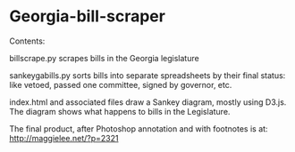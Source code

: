 # Georgia-bill-scraper

Contents: 

billscrape.py scrapes bills in the Georgia legislature

sankeygabills.py sorts bills into separate spreadsheets by their final status: like vetoed, passed one committee, signed by governor, etc.

index.html and associated files draw a Sankey diagram, mostly using D3.js.
The diagram shows what happens to bills in the Legislature.


The final product, after Photoshop annotation and with footnotes is at: http://maggielee.net/?p=2321

